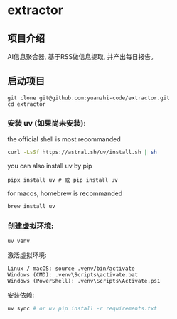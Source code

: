 # extractor

## 项目介绍

AI信息聚合器, 基于RSS做信息提取, 并产出每日报告。

## 启动项目

```
git clone git@github.com:yuanzhi-code/extractor.git
cd extractor
```

###  安装 uv (如果尚未安装):

the official shell is most recommanded
```sh
curl -LsSf https://astral.sh/uv/install.sh | sh
```

you can also install uv by pip
```
pipx install uv # 或 pip install uv
```

for macos, homebrew is recommanded

```sh
brew install uv
```

### 创建虚拟环境:

```
uv venv
```

激活虚拟环境:
```
Linux / macOS: source .venv/bin/activate
Windows (CMD): .venv\Scripts\activate.bat
Windows (PowerShell): .venv\Scripts\Activate.ps1
```

安装依赖:
```sh
uv sync # or uv pip install -r requirements.txt
```

